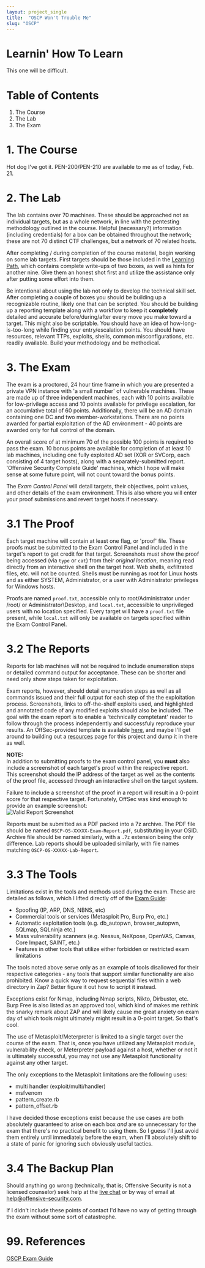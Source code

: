 ```yaml
---
layout: project_single
title:  "OSCP Won't Trouble Me"
slug: "OSCP"
---
```

<!-- Fixing my broken vim by dropping a * up top, I guess. -->

# Learnin' How To Learn
This one will be difficult.  

# Table of Contents
1. The Course
2. The Lab
3. The Exam


# 1. The Course
Hot dog I've got it. PEN-200/PEN-210 are available to me as of today, Feb. 21.  



# 2. The Lab
The lab contains over 70 machines. These should be approached not as individual
targets, but as a whole network, in line with the pentesting methodology
outlined in the course. Helpful (necessary?) information (including credentials)
for a box can be obtained throughout the network; these are not 70 distinct CTF
challenges, but a network of 70 related hosts.  

After completing / during completion of the course material, begin working on
some lab targets. First targets should be those included in the [Learning
Path](https://help.offensive-security.com/hc/en-us/articles/360050473812-PEN-200-Labs-Learning-Path),
which contains complete write-ups of two boxes, as well as hints for another
nine. Give them an honest shot first and utilize the assistance only after
putting some effort into them.  

Be intentional about using the lab not only to develop the technical skill set.
After completing a couple of boxes you should be building up a recognizable
routine, likely one that can be scripted. You should be building up a reporting
template along with a workflow to keep it **completely** detailed and accurate
before/during/after every move you make toward a target. This might also be
scriptable. You should have an idea of how-long-is-too-long while finding your
entry/escalation points. You should have resources, relevant TTPs, exploits,
shells, common misconfigurations, etc. readily available. Build your methodology
and be methodical.  


# 3. The Exam
The exam is a proctored, 24 hour time frame in which you are presented a private
VPN instance with 'a small number' of vulnerable machines. These are made up of
three independent machines, each with 10 points available for low-privilege
access and 10 points available for privilege escalation, for an accumlative
total of 60 points. Additionally, there will be an AD domain containing one DC
and two member-workstations. There are no points awarded for partial
exploitation of the AD environment - 40 points are awarded only for full control
of the domain.  

An overall score of at minimum 70 of the possible 100 points is required to pass
the exam. 10 bonus points are available for completion of at least 10 lab
machines, including one fully exploited AD set (XOR or SVCorp, each consisting
of 4 target hosts), along with a separately-submitted report. 'Offensive
Security Complete Guide' machines, which I hope will make sense at some future
point, will not count toward the bonus points.  

The *Exam Control Panel* will detail targets, their objectives, point values,
and other details of the exam environment. This is also where you will enter
your proof submissions and revert target hosts if necessary.  

# 3.1 The Proof
Each target machine will contain at least one flag, or 'proof' file. These
proofs must be submitted to the Exam Control Panel and included in the target's
report to get credit for that target. Screenshots must show the proof being
accessed (via `type` or `cat`) from their *original location*, meaning read
directly from an interactive shell on the target host. Web shells, exfiltrated
files, etc. will not be counted. Shells must be running as root for Linux hosts
and as either SYSTEM, Administrator, or a user with Administrator privileges for
Windows hosts.  

Proofs are named `proof.txt`, accessible only to root/Administrator under /root/
or Administrator\Desktop, and `local.txt`, accessible to unprivileged users with
no location specified. Every target will have a `proof.txt` file present, while
`local.txt` will only be available on targets specified within the Exam Control
Panel.  

# 3.2 The Reports
Reports for lab machines will not be required to include enumeration steps or
detailed command output for acceptance. These can be shorter and need only show
steps taken for exploitation.  

Exam reports, however, should detail enumeration steps as well as all commands
issued and their full output for each step of the the exploitation process.
Screenshots, links to off-the-shelf exploits used, and highlighted and annotated
code of any modified exploits should also be included.  The goal with the exam
report is to enable a 'technically comptetant' reader to follow through the
process independently and successfuly reproduce your results. An OffSec-provided
template is available
[here](https://www.offensive-security.com/pwk-online/PWKv1-REPORT.doc), and
maybe I'll get around to building out a [resources](OSCP/PWKv1-Report.docx) page for this project and
dump it in there as well.  

**NOTE:**  
In addition to submitting proofs to the exam control panel, you **must** also
include a screenshot of each target's proof within the respective report. This
screenshot should the IP address of the target as well as the contents of the
proof file, accessed through an interactive shell on the target system.  

Failure to include a screenshot of the proof in a report will result in a
0-point score for that respective target. Fortunately, OffSec was kind enough to
provide an example screenshot:  
![Valid Report Screenshot](https://help.offensive-security.com/hc/article_attachments/360085581591/proof-text.png "A valid screenshot of the proof file required within each report")  

Reports must be submitted as a PDF packed into a 7z archive. The PDF file should
be named `OSCP-OS-XXXXX-Exam-Report.pdf`, substituting in your OSID. Archive
file should be named similarly, with a `.7z` extension being the only
difference. Lab reports should be uploaded similarly, with file names matching
`OSCP-OS-XXXXX-Lab-Report`.  

# 3.3 The Tools
Limitations exist in the tools and methods used during the exam. These are
detailed as follows, which I lifted directly off of the [Exam Guide](https://help.offensive-security.com/hc/en-us/articles/360040165632-OSCP-Exam-Guide):  

- Spoofing (IP, ARP, DNS, NBNS, etc)
- Commercial tools or services (Metasploit Pro, Burp Pro, etc.)
- Automatic exploitation tools (e.g. db_autopwn, browser_autopwn, SQLmap,
   SQLninja etc.)
- Mass vulnerability scanners (e.g. Nessus, NeXpose, OpenVAS, Canvas, Core
   Impact, SAINT, etc.)
- Features in other tools that utilize either forbidden or restricted exam
   limitations

The tools noted above serve only as an example of tools disallowed for their
respective categories - any tools that support similar functionality are also
prohibited. Know a quick way to request sequential files within a web directory
in Zap? Better figure it out how to script it instead.  

Exceptions exist for Nmap, including Nmap scripts, Nikto, Dirbuster, etc. Burp
Free is also listed as an approved tool, which kind of makes me rethink the
snarky remark about ZAP and will likely cause me great anxiety on exam day of
which tools might ultimately might result in a 0-point target. So that's cool.  

The use of Metasploit/Meterpreter is limited to a single target over the course
of the exam. That is, once you have utilized any Metasploit module,
vulnerability check, or Meterpreter payload against a host, whether or not it is
ultimately successful, you may not use any Metasploit functionality against any
other target.  

The only exceptions to the Metasploit limitations are the following uses:  
- multi handler (exploit/multi/handler)
- msfvenom
- pattern_create.rb
- pattern_offset.rb

I have decided those exceptions exist because the use cases are both absolutely
guaranteed to arise on each box *and* are so unnecessary for the exam that
there's no practical benefit to using them. So I guess I'll just avoid them
entirely until immediately before the exam, when I'll absolutely shift to a
state of panic for ignoring such obviously useful tactics.  

# 3.4 The Backup Plan
Should anything go wrong (technically, that is; Offensive Security is not a
licensed counselor) seek help at the [live
chat](https://chat.offensive-security.com) or by way of email at
help@offensive-security.com.  

If I didn't include these points of contact I'd have no way of getting through
the exam without some sort of catastrophe.  


# 99. References
[OSCP Exam Guide](https://help.offensive-security.com/hc/en-us/articles/360040165632-OSCP-Exam-Guide)
